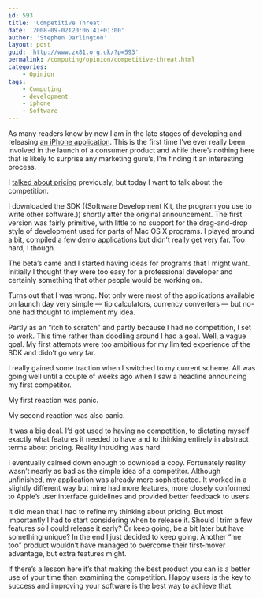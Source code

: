 ```yaml
---
id: 593
title: 'Competitive Threat'
date: '2008-09-02T20:06:41+01:00'
author: 'Stephen Darlington'
layout: post
guid: 'http://www.zx81.org.uk/?p=593'
permalink: /computing/opinion/competitive-threat.html
categories:
    - Opinion
tags:
    - Computing
    - development
    - iphone
    - Software
---
```


As many readers know by now I am in the late stages of developing and releasing [an iPhone application](http://www.yummyapp.com/). This is the first time I’ve ever really been involved in the launch of a consumer product and while there’s nothing here that is likely to surprise any marketing guru’s, I’m finding it an interesting process.

I [talked about pricing](http://www.zx81.org.uk/computing/opinion/what-price.html) previously, but today I want to talk about the competition.

I downloaded the SDK ((Software Development Kit, the program you use to write other software.)) shortly after the original announcement. The first version was fairly primitive, with little to no support for the drag-and-drop style of development used for parts of Mac OS X programs. I played around a bit, compiled a few demo applications but didn’t really get very far. Too hard, I though.

The beta’s came and I started having ideas for programs that I might want. Initially I thought they were too easy for a professional developer and certainly something that other people would be working on.

Turns out that I was wrong. Not only were most of the applications available on launch day very simple — tip calculators, currency converters — but no-one had thought to implement my idea.

Partly as an “itch to scratch” and partly because I had no competition, I set to work. This time rather than doodling around I had a goal. Well, a vague goal. My first attempts were too ambitious for my limited experience of the SDK and didn’t go very far.

I really gained some traction when I switched to my current scheme. All was going well until a couple of weeks ago when I saw a headline announcing my first competitor.

My first reaction was panic.

My second reaction was also panic.

It was a big deal. I’d got used to having no competition, to dictating myself exactly what features it needed to have and to thinking entirely in abstract terms about pricing. Reality intruding was hard.

I eventually calmed down enough to download a copy. Fortunately reality wasn’t nearly as bad as the simple idea of a competitor. Although unfinished, my application was already more sophisticated. It worked in a slightly different way but mine had more features, more closely conformed to Apple’s user interface guidelines and provided better feedback to users.

It did mean that I had to refine my thinking about pricing. But most importantly I had to start considering when to release it. Should I trim a few features so I could release it early? Or keep going, be a bit later but have something unique? In the end I just decided to keep going. Another “me too” product wouldn’t have managed to overcome their first-mover advantage, but extra features might.

If there’s a lesson here it’s that making the best product you can is a better use of your time than examining the competition. Happy users is the key to success and improving your software is the best way to achieve that.